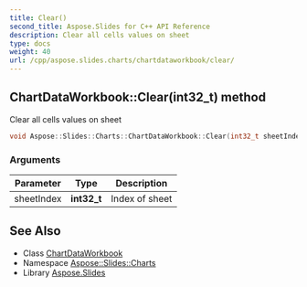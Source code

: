 ```yaml
---
title: Clear()
second_title: Aspose.Slides for C++ API Reference
description: Clear all cells values on sheet
type: docs
weight: 40
url: /cpp/aspose.slides.charts/chartdataworkbook/clear/
---
```

## ChartDataWorkbook::Clear(int32_t) method


Clear all cells values on sheet

```cpp
void Aspose::Slides::Charts::ChartDataWorkbook::Clear(int32_t sheetIndex) override
```


### Arguments

| Parameter | Type | Description |
| --- | --- | --- |
| sheetIndex | **int32_t** | Index of sheet |

## See Also

* Class [ChartDataWorkbook](./)
* Namespace [Aspose::Slides::Charts](../)
* Library [Aspose.Slides](../../)